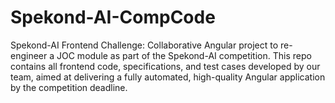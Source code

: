 # Spekond-AI-CompCode
Spekond-AI Frontend Challenge: Collaborative Angular project to re-engineer a JOC module as part of the Spekond-AI competition. This repo contains all frontend code, specifications, and test cases developed by our team, aimed at delivering a fully automated, high-quality Angular application by the competition deadline.

